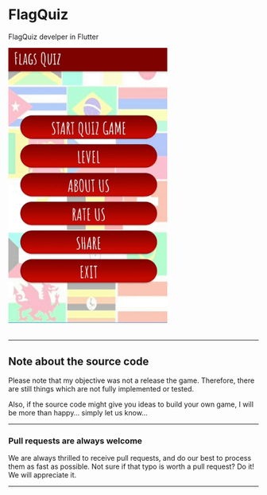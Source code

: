 # FlagQuiz
FlagQuiz develper in Flutter

<img src="https://github.com/MobMaxime/FlagQuiz/blob/master/Extra/flagquiz.gif" width="320" alt="FlagQuiz" />
<br/><br/>

---
## Note about the source code

Please note that my objective was not a release the game. Therefore, there are still things which are not fully implemented or tested.

Also, if the source code might give you ideas to build your own game, I will be more than happy… simply let us know…

---

### Pull requests are always welcome

We are always thrilled to receive pull requests, and do our best to
process them as fast as possible. Not sure if that typo is worth a pull
request? Do it! We will appreciate it.

---





